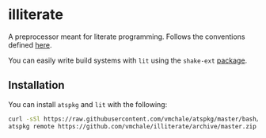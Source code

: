 # illiterate

A preprocessor meant for literate programming. Follows the conventions defined
[here](https://www.haskell.org/onlinereport/literate.html).

You can easily write build systems with `lit` using the `shake-ext`
[package](http://hackage.haskell.org/package/shake-ext).

## Installation

You can install `atspkg` and `lit` with the following:

```bash
curl -sSl https://raw.githubusercontent.com/vmchale/atspkg/master/bash/install.sh | bash -s
atspkg remote https://github.com/vmchale/illiterate/archive/master.zip
```
